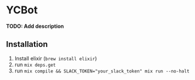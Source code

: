 # YCBot

**TODO: Add description**

## Installation

1. Install elixir (`brew install elixir`)
2. run `mix deps.get`
3. run `mix compile && SLACK_TOKEN="your_slack_token" mix run --no-halt`
